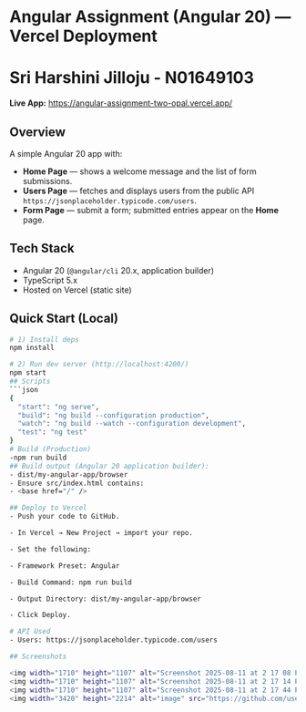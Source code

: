 # Angular Assignment (Angular 20) — Vercel Deployment
# Sri Harshini Jilloju - N01649103
**Live App:** https://angular-assignment-two-opal.vercel.app/

## Overview
A simple Angular 20 app with:
- **Home Page** — shows a welcome message and the list of form submissions.
- **Users Page** — fetches and displays users from the public API `https://jsonplaceholder.typicode.com/users`.
- **Form Page** — submit a form; submitted entries appear on the **Home** page.

## Tech Stack
- Angular 20 (`@angular/cli` 20.x, application builder)
- TypeScript 5.x
- Hosted on Vercel (static site)

## Quick Start (Local)
```bash
# 1) Install deps
npm install

# 2) Run dev server (http://localhost:4200/)
npm start
## Scripts
```json
{
  "start": "ng serve",
  "build": "ng build --configuration production",
  "watch": "ng build --watch --configuration development",
  "test": "ng test"
}
# Build (Production)
-npm run build
## Build output (Angular 20 application builder):
- dist/my-angular-app/browser
- Ensure src/index.html contains:
- <base href="/" />

## Deploy to Vercel
- Push your code to GitHub.

- In Vercel → New Project → import your repo.

- Set the following:

- Framework Preset: Angular

- Build Command: npm run build

- Output Directory: dist/my-angular-app/browser

- Click Deploy.

# API Used
- Users: https://jsonplaceholder.typicode.com/users

## Screenshots

<img width="1710" height="1107" alt="Screenshot 2025-08-11 at 2 17 08 PM" src="https://github.com/user-attachments/assets/60fe8ff1-2ae4-4abd-995f-5e72f972832f" />
<img width="1710" height="1107" alt="Screenshot 2025-08-11 at 2 17 14 PM" src="https://github.com/user-attachments/assets/06e59bca-c01e-458e-9cfd-ab8bbea61676" />
<img width="1710" height="1107" alt="Screenshot 2025-08-11 at 2 17 44 PM" src="https://github.com/user-attachments/assets/ec2fd67b-5a55-4662-8081-a96ace2b4104" />
<img width="3420" height="2214" alt="image" src="https://github.com/user-attachments/assets/1d9f3cef-81ec-41c1-b64b-e9c4b93312b4" />




